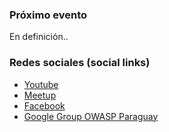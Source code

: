 ### Próximo evento
En definición..

### Redes sociales (social links)
* [Youtube](https://www.youtube.com/@owaspparaguay/)
* [Meetup](https://www.meetup.com/owaspasuncion/)
* [Facebook](https://www.facebook.com/pages/category/Internet-Company/Owasp-Paraguay-383788948365410/)
* [Google Group OWASP Paraguay](https://groups.google.com/a/owasp.org/forum/#!forum/paraguay-chapter)
